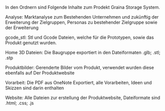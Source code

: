 In den Ordnern sind Folgende Inhalte zum Prodekt Graina Storage System.


Analyse:           Marktanalyse zum Bestehenden Unternehmen und zukünftig der Erweiterung der Zielgruppen, Personas zu bestehender Zielgruppe sowie der Erweiterung

gcode_stl:         Stl und Gcode Dateien, welche für die Prototypen, sowie das Produkt genutzt wurden.

Home 3D Dateien:   Die Baugruppe exportiert in den Dateiformaten .glb; .stl; .stp

Produktbilder:     Gerenderte Bilder vom Produkt, verwendet wurden diese ebenfalls auf Der Produktwebsite

Vorarbeit:         Die PDF aus OneNote Exportiert, alle Vorarbeiten, Ideen und Skizzen sind darin enthalten

Website:           Alle Dateien zur erstellung der Produktwebsite, Dateiformate sind .html; .css; .js

